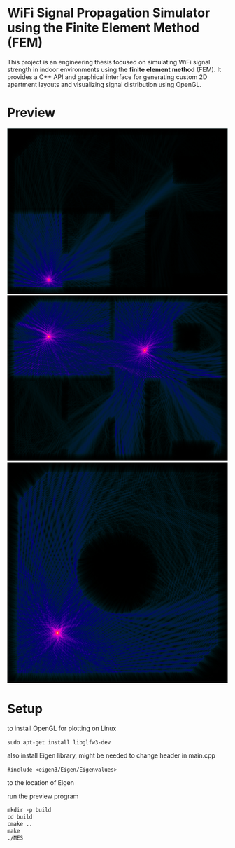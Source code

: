# WiFi Signal Propagation Simulator using the Finite Element Method (FEM)

This project is an engineering thesis focused on simulating WiFi signal strength in indoor environments using the **finite element method** (FEM). It provides a C++ API and graphical interface for generating custom 2D apartment layouts and visualizing signal distribution using OpenGL.

# Preview

![./Preview](./Preview/preview_1.jpg)
![./Preview](./Preview/preview_2.jpg)
![./Preview](./Preview/preview_3.jpg)

# Setup

to install OpenGL for plotting on Linux

```sudo apt-get install libglfw3-dev```

also install Eigen library, might be needed to change header in main.cpp

```#include <eigen3/Eigen/Eigenvalues>```

to the location of Eigen

run the preview program

```
mkdir -p build
cd build
cmake ..
make
./MES
```

